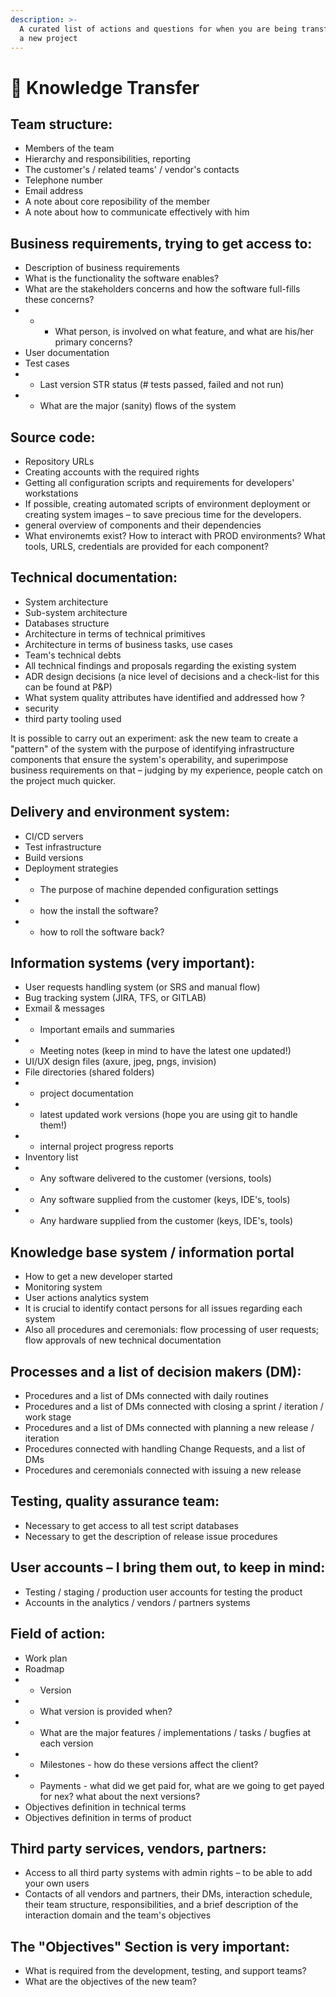 ```yaml
---
description: >-
  A curated list of actions and questions for when you are being transferring to
  a new project
---
```


# 🧠 Knowledge Transfer

## Team structure:

* Members of the team
* Hierarchy and responsibilities, reporting
* The customer's / related teams' / vendor's contacts
* Telephone number
* Email address
* A note about core reposibility of the member
* A note about how to communicate effectively with him

## Business requirements, trying to get access to:

* Description of business requirements
* What is the functionality the software enables?
* What are the stakeholders concerns and how the software full-fills these concerns?
*
  *
    * What person, is involved on what feature, and what are his/her primary concerns?
* User documentation
* Test cases
*
  * Last version STR status (# tests passed, failed and not run)
*
  * What are the major (sanity) flows of the system

## Source code:

* Repository URLs
* Creating accounts with the required rights
* Getting all configuration scripts and requirements for developers' workstations
* If possible, creating automated scripts of environment deployment or creating system images – to save precious time for the developers.
* general overview of components and their dependencies
* What environemts exist? How to interact with PROD environments? What tools, URLS, credentials are provided for each component?

## Technical documentation:

* System architecture
* Sub-system architecture
* Databases structure
* Architecture in terms of technical primitives
* Architecture in terms of business tasks, use cases
* Team's technical debts
* All technical findings and proposals regarding the existing system
* ADR design decisions (a nice level of decisions and a check-list for this can be found at P\&P)
* What system quality attributes have identified and addressed how ?
* security
* third party tooling used

It is possible to carry out an experiment: ask the new team to create a "pattern" of the system with the purpose of identifying infrastructure components that ensure the system's operability, and superimpose business requirements on that – judging by my experience, people catch on the project much quicker.

## Delivery and environment system:

* CI/CD servers
* Test infrastructure
* Build versions
* Deployment strategies
*
  * The purpose of machine depended configuration settings
*
  * how the install the software?
*
  * how to roll the software back?

## Information systems (very important):

* User requests handling system (or SRS and manual flow)
* Bug tracking system (JIRA, TFS, or GITLAB)
* Exmail & messages
*
  * Important emails and summaries
*
  * Meeting notes (keep in mind to have the latest one updated!)
* UI/UX design files (axure, jpeg, pngs, invision)
* File directories (shared folders)
*
  * project documentation
*
  * latest updated work versions (hope you are using git to handle them!)
*
  * internal project progress reports
* Inventory list
*
  * Any software delivered to the customer (versions, tools)
*
  * Any software supplied from the customer (keys, IDE's, tools)
*
  * Any hardware supplied from the customer (keys, IDE's, tools)

## Knowledge base system / information portal

* How to get a new developer started
* Monitoring system
* User actions analytics system
* It is crucial to identify contact persons for all issues regarding each system
* Also all procedures and ceremonials: flow processing of user requests; flow approvals of new technical documentation

## Processes and a list of decision makers (DM):

* Procedures and a list of DMs connected with daily routines
* Procedures and a list of DMs connected with closing a sprint / iteration / work stage
* Procedures and a list of DMs connected with planning a new release / iteration
* Procedures connected with handling Change Requests, and a list of DMs
* Procedures and ceremonials connected with issuing a new release

## Testing, quality assurance team:

* Necessary to get access to all test script databases
* Necessary to get the description of release issue procedures

## User accounts – I bring them out, to keep in mind:

* Testing / staging / production user accounts for testing the product
* Accounts in the analytics / vendors / partners systems

## Field of action:

* Work plan
* Roadmap
*
  * Version
*
  * What version is provided when?
*
  * What are the major features / implementations / tasks / bugfies at each version
*
  * Milestones - how do these versions affect the client?
*
  * Payments - what did we get paid for, what are we going to get payed for nex? what about the next versions?
* Objectives definition in technical terms
* Objectives definition in terms of product

## Third party services, vendors, partners:

* Access to all third party systems with admin rights – to be able to add your own users
* Contacts of all vendors and partners, their DMs, interaction schedule, their team structure, responsibilities, and a brief description of the interaction domain and the team's objectives

## The "Objectives" Section is very important:

* What is required from the development, testing, and support teams?
* What are the objectives of the new team?
